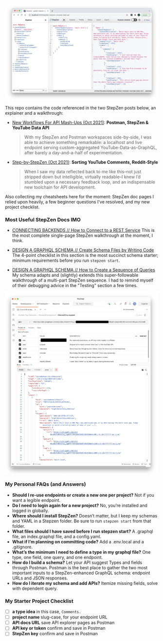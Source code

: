 
  <p align="center">
    <img width="560" src="./images/channelByQuery-StepZen.jpg"/>
  </p>


This repo contains the code referenced in the two StepZen posts below, an explainer and a walkthrough:

- [New Workflows For API Mash-Ups (Oct 2021)](): **Postman, StepZen & YouTube Data API**


  > With my StepZen and Postman workspaces side-by-side, I was able to achieve something remarkable: a localhost and live endpoint serving custom-aggregated YouTube-Data-as-GraphQL, after barely a day-and-a-half of experimentation. 

- [Step-by-StepZen (Oct 2021)](): **Sorting YouTube Comments, Reddit-Style**

  > When I saw my data reflected back to me like this–not just stripped down but intelligible, virtually readable–I knew I’d stumbled upon a necessary feedback loop, and an indispensable new toolchain for API development.

Also collecting my cheatsheets here for the moment: StepZen doc pages I relied upon heavily, a few beginner questions I've resolved, and my new project checklist. 

### Most Useful StepZen Docs IMO

- [CONNECTING BACKENDS // How to Connect to a REST Service](https://stepzen.com/docs/connecting-backends/how-to-connect-a-rest-service) This is the most complete single-page StepZen walkthrough at the moment, I think.

- [DESIGN A GRAPHQL SCHEMA // Create Schema Files by Writing Code](https://stepzen.com/docs/design-a-graphql-schema#create-schema-files-by-writing-code) The 4-point checklist in this section is the most succinct schema starter; minimum requirements before you run ```stepzen start```.

- [DESIGN A GRAPHQL SCHEMA // How to Create a Sequence of Queries](https://stepzen.com/docs/design-a-graphql-schema/sequencing-queries) My schema adapts and (slightly) extends this super-followable walkthrough of a multi-part StepZen sequence. I had to remind myself of their debugging advice in the "Testing" section a few times.
<p align="center">
  <img width="560" src="./images/getIdByQuery-Postman.jpg"/>
</p>

### My Personal FAQs (and Answers)
- **Should I re-use endpoints or create a new one per project?** Not if you want a legible endpoint.
- **Do I need to login again for a new project?** No, you’re installed and logged in globally.
- **Where should I install StepZen?**  Doesn’t matter, but I keep my schemas and YAML in a Stepzen folder. Be sure to run `stepzen start` from that folder.
- **What files should I have saved before I run stepzen start?**  A .graphql file, an index.graphql file, and a config.yaml.
- **What if I’m planning on committing code?**  Add a .env.local and a .gitignore. 
- **What’s the minimum I need to define a type in my graphql file?**  One type, one field, one query, and one endpoint.
- **How do I build a schema?**  Let your API suggest Types and fields through Postman. Postman is the best place to gather the two most important inputs to a StepZen-enhanced GraphQL schema: endpoint URLs and JSON responses.
- **How do I iterate my schema and add APIs?**  Itemize missing fields, solve with dependent query.





### My Starter Project Checklist

- [ ] **a type idea** in this case, ```Comments.```
- [ ] **project name** slug-case, for your endpoint URL
- [ ] **API docs URL** save API explorer pages as Postman 
- [ ] **API key or token** confirm and save in Postman
- [ ] **StepZen key** confirm and save in Postman
